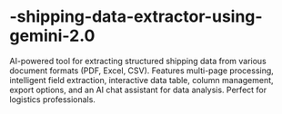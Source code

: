 # -shipping-data-extractor-using-gemini-2.0
AI-powered tool for extracting structured shipping data from various document formats (PDF, Excel, CSV). Features multi-page processing, intelligent field extraction, interactive data table, column management, export options, and an AI chat assistant for data analysis. Perfect for logistics professionals. 
